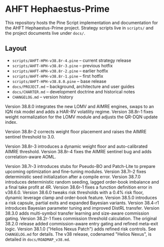 # AHFT Hephaestus-Prime

This repository hosts the Pine Script implementation and documentation for the
AHFT Hephaestus-Prime project. Strategy scripts live in `scripts/` and the
project documents live under `docs/`.

## Layout
- `scripts/AHFT-HPH-v38.8r-4.pine` – current strategy release
- `scripts/AHFT-HPH-v38.8r-3.pine` – previous hotfix
- `scripts/AHFT-HPH-v38.8r-2.pine` – earlier hotfix
- `scripts/AHFT-HPH-v38.8r-1.pine` – first hotfix
- `scripts/AHFT-HPH-v38.8.0.pine` – base release
- `docs/PROJECT.md` – background, architecture and user guides
- `docs/CHARTER.md` – development doctrine and historical notes
- `CHANGELOG.md` – version history

Version 38.8.0 integrates the new LOMV and AIMRE engines, swaps to an IQN risk model and adds a HAR-RV volatility regime.
Version 38.8r-1 fixes weight normalization for the LOMV module and adjusts the QR-DQN update index.

Version 38.8r-2 corrects weight floor placement and raises the AIMRE sentinel threshold to 3.0.

Version 38.8r-3 introduces a dynamic weight floor and auto-calibrated AIMRE threshold.
Version 38.8r-4 fixes the AIMRE sentinel bug and adds correlation-aware AOML.

Version 38.7r-3 introduces stubs for Pseudo-BO and Patch-Lite to prepare upcoming optimization and fine-tuning modules.
Version 38.7r-2 fixes deterministic seed initialization after a compile error. Version 38.7.0 introduces deterministic random seeding, lagged order-book imbalance and a final take profit at 4R. Version 38.6r-1 fixes a function definition error in v38.6.0. Version 38.6.0 tweaks risk thresholds with a 0.4% risk floor, dynamic leverage clamp and order-book feature. Version 38.5.0 introduces a risk capsule, partial exits and expanded Bayesian variants. Version 38.4-r1 introduces Bayesian parameter tuning and improved DistRL transfer. Version 38.3.0 adds multi-symbol transfer learning and size-aware commission gating. Version 38.2r-1 fixes commission threshold calculation. The original 38.2.0 release added commission-aware entry gating and refined meta-exit logic. Version 38.1.0 ("Helios Nexus Patch") adds refined risk controls.
See `CHANGELOG.md` for details.
The v38 release, codenamed "Helios Nexus", is detailed in
`docs/ROADMAP_v38.md`.

